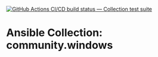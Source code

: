 [![GitHub Actions CI/CD build status — Collection test suite](https://github.com/ansible-collection-migration/community.windows/workflows/Collection%20test%20suite/badge.svg?branch=master)](https://github.com/ansible-collection-migration/community.windows/actions?query=workflow%3A%22Collection%20test%20suite%22)

Ansible Collection: community.windows
=================================================